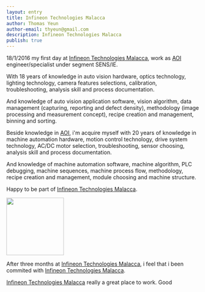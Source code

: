 ```yaml
---
layout: entry
title: Infineon Technologies Malacca
author: Thomas Yeun
author-email: thyeun@gmail.com
description: Infineon Technologies Malacca
publish: true
---
```



18/1/2016 my first day at [Infineon Technologies Malacca], work as [AOI] engineer/specialist under segment SENS/IE.

With 18 years of knowledge in auto vision hardware, optics technology, lighting technology, camera features selections, calibration, troubleshooting, analysis skill and process documentation.

And knowledge of auto vision application software, vision algorithm, data management (capturing, reporting and defect density), methodology (image processing and measurement concept), recipe creation and management, binning and sorting.

Beside knowledge in [AOI], i'm acquire myself with 20 years of knowledge in machine automation hardware, motion control technology, drive system technology, AC/DC motor selection, troubleshooting, sensor choosing, analysis skill and process documentation.

And knowledge of machine automation software, machine algorithm, PLC debugging, machine sequences, machine process flow, methodology, recipe creation and management, module choosing and machine structure.

Happy to be part of [Infineon Technologies Malacca].

<img src=" https://www.infineon.com/export/system/modules/com.infineon.corporatewebsite.frontend/resources/images/logo-desktop-en.png" style="margin: 0 auto; width: 150px;" />

After three months at [Infineon Technologies Malacca], i feel that i been commited with [Infineon Technologies Malacca].

[Infineon Technologies Malacca] really a great place to work. Good

[Infineon Technologies Malacca]: http://www.infineon.com/
[AOI]: https://en.wikipedia.org/wiki/Automated_optical_inspection





